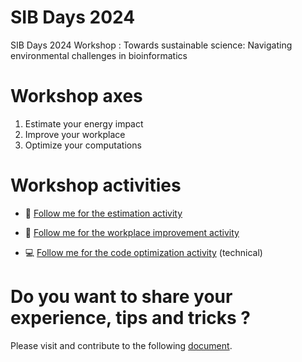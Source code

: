 # SIB Days 2024
SIB Days 2024 Workshop : Towards sustainable science: Navigating environmental challenges in bioinformatics

# Workshop axes

1) Estimate your energy impact
2) Improve your workplace
3) Optimize your computations

# Workshop activities

- 💚 [Follow me for the estimation activity](measure_estimate/README.md)

- 🔌 [Follow me for the workplace improvement activity](workplace/README.md)

- 💻 [Follow me for the code optimization activity](optimize_code/README.md) (technical)

# Do you want to share your experience, tips and tricks ?

Please visit and contribute to the following [document](https://docs.google.com/document/d/1Rvf7FFj0SfyuUozDK-dvELQ-vsjwCZ6hX3sNOsAK7kA/edit?usp=sharing).